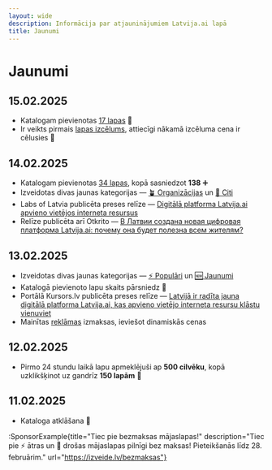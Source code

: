 ```yaml
---
layout: wide
description: Informācija par atjauninājumiem Latvija.ai lapā
title: Jaunumi
---
```


# Jaunumi

## 15.02.2025

- Katalogam pievienotas [17 lapas](/tags/jaunumi) 🚀
- Ir veikts pirmais [lapas izcēlums](/reklama/#izcelumi), attiecīgi nākamā izcēluma cena ir cēlusies 💸

## 14.02.2025

- Katalogam pievienotas [34 lapas](/tags/jaunumi), kopā sasniedzot **138** ➕
- Izveidotas divas jaunas kategorijas — [🪴 Organizācijas](/tags/organizacijas) un [🎲 Citi](/tags/citi)
- Labs of Latvia publicēta preses relīze — [Digitālā platforma Latvija.ai apvieno vietējos interneta resursus](https://labsoflatvia.com/aktuali/digitala-platforma-latvija-ai-apvieno-vietejos-interneta-resursus)
- Relīze publicēta arī Otkrito — [В Латвии создана новая цифровая платформа Latvija.ai: почему она будет полезна всем жителям?](https://rus.jauns.lv/article/novosti/641359-v-latvii-sozdana-novaia-cifrovaia-platforma-latvijaai-pocemu-ona-budet-polezna-vsem-ziteliam)

## 13.02.2025

- Izveidotas divas jaunas kategorijas — [⚡ Populāri](/tags/populari) un [🆕 Jaunumi](/tags/jaunumi)
- Katalogā pievienoto lapu skaits pārsniedz 💯
- Portālā Kursors.lv publicēta preses relīze — [Latvijā ir radīta jauna digitālā platforma Latvija.ai, kas apvieno vietējo interneta resursu klāstu vienuviet](https://kursors.lv/2025/02/13/latvija-ir-radita-jauna-digitala-platforma-latvija-ai-kas-apvieno-vietejo-interneta-resursu-klastu-vienuviet/)
- Mainītas [reklāmas](/reklama) izmaksas, ieviešot dinamiskās cenas

## 12.02.2025

- Pirmo 24 stundu laikā lapu apmeklējuši ap **500 cilvēku**, kopā uzklikšķinot uz gandrīz **150 lapām** 🚀

## 11.02.2025

- Kataloga atklāšana 🥳

:SponsorExample{title="Tiec pie bezmaksas mājaslapas!" description="Tiec pie ⚡ ātras un 🔐 drošas mājaslapas pilnīgi bez maksas! Pieteikšanās līdz 28. februārim." url="https://izveide.lv/bezmaksas"}
